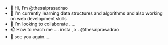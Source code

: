 - 👋 Hi, I’m @thesaiprasadrao
- 🌱 I’m currently learning data structures and algorithms and also working on web development skills
- 💞️ I’m looking to collaborate .....
- 📫 How to reach me .... insta , x . @thesaiprasadrao 
- 👋 see you again.....
